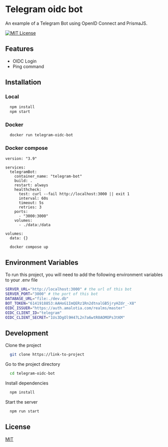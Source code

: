 # Telegram oidc bot
An example of a Telegram Bot using OpenID Connect and PrismaJS.

[![MIT License](https://img.shields.io/badge/License-MIT-green.svg)](https://choosealicense.com/licenses/mit/)

## Features
- OIDC Login
- Ping command

## Installation
### Local
```bash
  npm install
  npm start
```

### Docker
```bash
  docker run telegram-oidc-bot
```

### Docker compose
```
version: "3.9"

services:
  telegramBot:
    container_name: "telegram-bot"
    build: .
    restart: always
    healthcheck:
      test: curl --fail http://localhost:3000 || exit 1
      interval: 60s
      timeout: 5s
      retries: 3
    ports:
      - "3000:3000"
    volumes:
      - ./data:/data

volumes:
  data: {}
```

```bash
  docker compose up
```
    
## Environment Variables
To run this project, you will need to add the following environment variables to your .env file

```bash
SERVER_URL="http://localhost:3000" # the url of this bot
SERVER_PORT="3000" # the port of this bot
DATABASE_URL="file:./dev.db"
BOT_TOKEN="6141918853:AAHoG1ImQERz1Rn2dtnalGB5jryHZdr_-X8"
OIDC_ISSUER="https://auth.amalotia.com/realms/master"
OIDC_CLIENT_ID="telegram"
OIDC_CLIENT_SECRET="1Us3DgOl9H47L2n7a6wtR0AOMOPs3tKM"
```

## Development
Clone the project

```bash
  git clone https://link-to-project
```

Go to the project directory

```bash
  cd telegram-oidc-bot
```

Install dependencies

```bash
  npm install
```

Start the server

```bash
  npm run start
```

## License
[MIT](https://choosealicense.com/licenses/mit/)